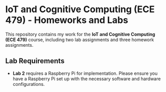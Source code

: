 # IoT and Cognitive Computing (ECE 479) - Homeworks and Labs

This repository contains my work for the **IoT and Cognitive Computing (ECE 479)** course, including two lab assignments and three homework assignments.

## Lab Requirements

- **Lab 2** requires a Raspberry Pi for implementation. Please ensure you have a Raspberry Pi set up with the necessary software and hardware configurations.
